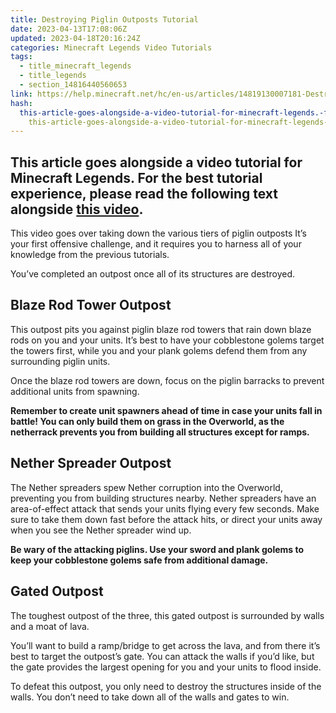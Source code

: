```yaml
---
title: Destroying Piglin Outposts Tutorial
date: 2023-04-13T17:08:06Z
updated: 2023-04-18T20:16:24Z
categories: Minecraft Legends Video Tutorials
tags:
  - title_minecraft_legends
  - title_legends
  - section_14816440560653
link: https://help.minecraft.net/hc/en-us/articles/14819130007181-Destroying-Piglin-Outposts-Tutorial
hash:
  this-article-goes-alongside-a-video-tutorial-for-minecraft-legends.-for-the-best-tutorial-experience-please-read-the-following-text-alongside-this-video.:
    this-article-goes-alongside-a-video-tutorial-for-minecraft-legends-for-the-best-tutorial-experience-please-read-the-following-text-alongside-this-video
---
```


## This article goes alongside a video tutorial for Minecraft Legends. For the best tutorial experience, please read the following text alongside **[this video](https://youtu.be/B0VKqmkCPeg)**. 

This video goes over taking down the various tiers of piglin outposts It’s your first offensive challenge, and it requires you to harness all of your knowledge from the previous tutorials.

You’ve completed an outpost once all of its structures are destroyed.

## Blaze Rod Tower Outpost

This outpost pits you against piglin blaze rod towers that rain down blaze rods on you and your units. It’s best to have your cobblestone golems target the towers first, while you and your plank golems defend them from any surrounding piglin units.

Once the blaze rod towers are down, focus on the piglin barracks to prevent additional units from spawning.

**Remember to create unit spawners ahead of time in case your units fall in battle! You can only build them on grass in the Overworld, as the netherrack prevents you from building all structures except for ramps.**

## Nether Spreader Outpost

The Nether spreaders spew Nether corruption into the Overworld, preventing you from building structures nearby. Nether spreaders have an area-of-effect attack that sends your units flying every few seconds. Make sure to take them down fast before the attack hits, or direct your units away when you see the Nether spreader wind up.

**Be wary of the attacking piglins. Use your sword and plank golems to keep your cobblestone golems safe from additional damage.**

## Gated Outpost

The toughest outpost of the three, this gated outpost is surrounded by walls and a moat of lava.

You’ll want to build a ramp/bridge to get across the lava, and from there it’s best to target the outpost’s gate. You can attack the walls if you’d like, but the gate provides the largest opening for you and your units to flood inside.

To defeat this outpost, you only need to destroy the structures inside of the walls. You don’t need to take down all of the walls and gates to win.
